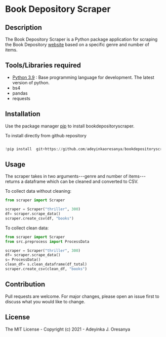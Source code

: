 # Book Depository Scraper

## Description

The Book Depository Scraper is a Python package application for scraping the Book Depository [website](https://www.bookdepository.com/) based on a specific genre and number of items.

## Tools/Libraries required

* [Python 3.9](https://python.org) : Base programming language for development. The latest version of python.
* bs4
* pandas
* requests
  
## Installation

Use the package manager [pip](https://pip.pypa.io/en/stable/) to install bookdepositoryscraper.

To install directly from github repository

```python

!pip install  git+https://github.com/adeyinkaoresanya/bookdepositoryscraper.git
```

## Usage

The scraper takes in two arguments---genre and number of items--- returns a dataframe which can be cleaned and converted to CSV.

To collect data without cleaning:

```python
from scraper import Scraper

scraper = Scraper("thriller", 300)
df= scraper.scrape_data()
scraper.create_csv(df, "books")
```

To collect clean data:

```python
from scraper import Scraper
from src.preprocess import ProcessData

scraper = Scraper("thriller", 300)
df= scraper.scrape_data()
s= ProcessData() 
clean_df= s.clean_dataframe(df_total)
scraper.create_csv(clean_df, "books")

```

## Contribution

Pull requests are welcome. For major changes, please open an issue first to discuss what you would like to change.

## License

The MIT License - Copyright (c) 2021 - Adeyinka J. Oresanya
